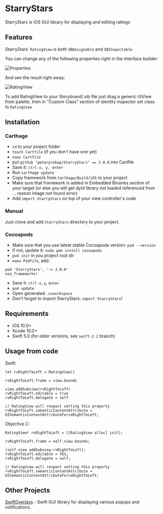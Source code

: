 # StarryStars

StarryStars is iOS GUI library for displaying and editing ratings

## Features
StarryStars' ```RatingView``` is both ```IBDesignable``` and ```IBInspectable```

You can change any of the following properties right in the interface builder:

![Properties](http://i.imgur.com/puU9Ypc.png)

And see the result right away:

![RatingView](http://i.imgur.com/r3bMqDT.png)

To add RatingView to your Storyboard/.xib file just drag a generic UIView from palette, then in "Custom Class" section of identity inspector set class to ```RatingView```

## Installation

### Carthage
- `cd` to your project folder
- `touch Cartfile` (if you don't have one yet)
- `nano Cartfile`
- put `github "peterprokop/StarryStars" == 2.0.0` into Cartfile
- Save it: `ctrl-x, y, enter`
- Run `carthage update`
- Copy framework from `Carthage/Build/iOS` to your project
- Make sure that framework is added in Embedded Binaries section of your target (or else you will get dyld library not loaded referenced from ... reason image not found error)
- Add  `import StarryStars` on top of your view controller's code

### Manual
Just clone and add ```StarryStars``` directory to your project.

### Cocoapods
- Make sure that you use latest stable Cocoapods version: `pod --version`
- If not, update it: `sudo gem install cocoapods`
- `pod init` in you project root dir
- `nano Podfile`, add:

```
pod 'StarryStars', '~> 2.0.0'
use_frameworks! 
``` 
- Save it: `ctrl-x`, `y`, `enter`
- `pod update`
- Open generated `.xcworkspace`
- Don't forget to import StarryStars: `import StarryStars`!

## Requirements

- iOS 10.0+
- Xcode 10.0+
- Swift 5.0 (for older versions, see `swift-2.2` branch)

## Usage from code

Swift:
```
let rvRightToLeft = RatingView()

rvRightToLeft.frame = view.bounds

view.addSubview(rvRightToLeft)
rvRightToLeft.editable = true
rvRightToLeft.delegate = self

// RatingView will respect setting this property
rvRightToLeft.semanticContentAttribute = UISemanticContentAttributeForceRightToLeft;
```

Objective C:
```
RatingView* rvRightToLeft = [[RatingView alloc] init];

rvRightToLeft.frame = self.view.bounds;

[self.view addSubview:rvRightToLeft];
rvRightToLeft.editable = YES;
rvRightToLeft.delegate = self;

// RatingView will respect setting this property
rvRightToLeft.semanticContentAttribute = UISemanticContentAttributeForceRightToLeft;
```

## Other Projects

[SwiftOverlays](https://github.com/peterprokop/SwiftOverlays) - Swift GUI library for displaying various popups and notifications.
